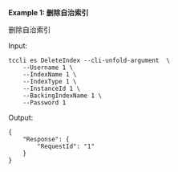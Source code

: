 **Example 1: 删除自治索引**

删除自治索引

Input: 

```
tccli es DeleteIndex --cli-unfold-argument  \
    --Username 1 \
    --IndexName 1 \
    --IndexType 1 \
    --InstanceId 1 \
    --BackingIndexName 1 \
    --Password 1
```

Output: 
```
{
    "Response": {
        "RequestId": "1"
    }
}
```

